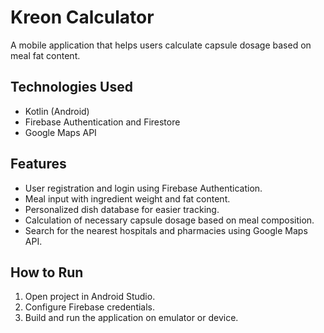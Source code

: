 # Kreon Calculator

A mobile application that helps users calculate capsule dosage based on meal fat content.

## Technologies Used
- Kotlin (Android)
- Firebase Authentication and Firestore
- Google Maps API

## Features
- User registration and login using Firebase Authentication.
- Meal input with ingredient weight and fat content.
- Personalized dish database for easier tracking.
- Calculation of necessary capsule dosage based on meal composition.
- Search for the nearest hospitals and pharmacies using Google Maps API.

## How to Run
1. Open project in Android Studio.
2. Configure Firebase credentials.
3. Build and run the application on emulator or device.
